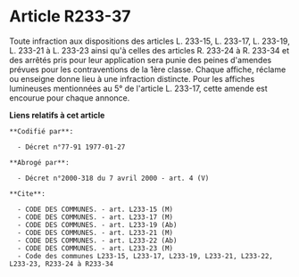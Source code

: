 # Article R233-37

Toute infraction aux dispositions des articles L. 233-15, L. 233-17, L. 233-19, L. 233-21 à L. 233-23 ainsi qu'à celles des
articles R. 233-24 à R. 233-34 et des arrêtés pris pour leur application sera punie des peines d'amendes prévues pour les
contraventions de la 1ère classe. Chaque affiche, réclame ou enseigne donne lieu à une infraction distincte. Pour les
affiches lumineuses mentionnées au 5° de l'article L. 233-17, cette amende est encourue pour chaque annonce.

**Liens relatifs à cet article**

	**Codifié par**:

	  - Décret n°77-91 1977-01-27

	**Abrogé par**:

	  - Décret n°2000-318 du 7 avril 2000 - art. 4 (V)

	**Cite**:

	  - CODE DES COMMUNES. - art. L233-15 (M)
	  - CODE DES COMMUNES. - art. L233-17 (M)
	  - CODE DES COMMUNES. - art. L233-19 (Ab)
	  - CODE DES COMMUNES. - art. L233-21 (M)
	  - CODE DES COMMUNES. - art. L233-22 (Ab)
	  - CODE DES COMMUNES. - art. L233-23 (M)
	  - Code des communes L233-15, L233-17, L233-19, L233-21, L233-22, L233-23, R233-24 à R233-34
